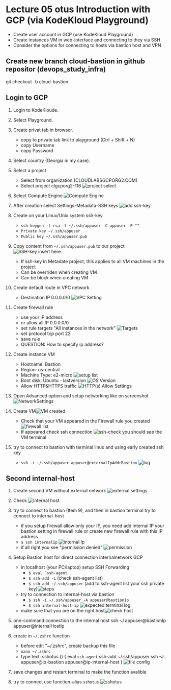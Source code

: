 # Lecture 05 otus Introduction with GCP (via KodeKloud Playground)

* Create user account in GCP (use KodeKloud Playground)
* Create instances VM in web-interface and connecting to they via SSH
* Consider the options for connecting to hosts via bastion host and VPN

## Create new branch cloud-bastion in github repositor (devops_study_infra)

git checkout -b cloud-bastion

## Login to GCP

1. Login to KodeKloude.

2. Select Playground.

3. Create privat tab in browser.
    * copy to private tab link to playground (Ctrl + Shift + N)
    * copy Username
    * copy Password

4. Select country (Georgia in my case).

5. Select a project
    * Select from organization (CLOUDLABSGCPORG2.COM)
    * Select project clgcporg2-116 ![project select](2022-08-29-05-29-24.png)
  
6. Select Compute Engine ![Compute Engine](2022-08-29-05-30-14.png)

7. After creation select Settings-Metadata-SSH keys ![add ssh-key](2022-08-29-05-34-38.png)

8. Create on your Linux/Unix system ssh-key.
    * `ssh-keygen -t rsa -f ~/.ssh/appuser -C appuser -P ""`
    * `Private key ~/.ssh/appuser`
    * `Public key ~/.ssh/appuser.pub`

9. Copy content from `~/.ssh/appuser.pub` to our project ![SSH-key insert here](2022-08-29-05-39-03.png).
    * If ssh-key in Metadate project, this applies to all VM machines in the project
    * Can be overriden when creating VM
    * Can be block when creating VM

10. Create default route in VPC network
    * Destination IP 0.0.0.0/0 ![VPC Setting](2022-08-30-05-50-31.png)

11. Create firewall rule
    * use your IP address
    * or allow all IP 0.0.0.0/0
    * set rule targets "All instances in the network" ![Targets](2022-08-30-06-16-11.png)
    * set protocol tcp port 22
    * save rule
    * QUESTION: How to specify ip address?

12. Create instance VM
    * Hostname: Bastion
    * Region: us-central
    * Machine Type: e2-micro ![setup list](2022-08-29-07-25-06.png)
    * Boot disk: Ubuntu - lastversion ![OS Version](2022-08-29-07-26-32.png)
    * Allow HTTP&HTTPS traffic ![HTTP(s) Allow Settings](2022-08-30-05-56-40.png)

13. Open Advanced option and setup networking like on screenshot![NetworkSettings](2022-08-29-07-34-10.png)

14. Create VM![VM created](2022-08-29-07-46-31.png)
    * Check that your VM appeared in the Firewall rule you created ![firewall list](2022-08-30-06-24-02.png)
    * If appeared check ssh connection ![ssh-check](2022-08-30-06-20-19.png) you should see the VM terminal

15. try to connect to bastion with terminal linux and using early created ssh key
    * `ssh -i ~/.ssh/appuser appuser@externalIpAddrBastion` ![log](2022-08-30-06-28-57.png)

## Second internal-host

1. Create second VM without external network ![external settings](2022-08-30-06-35-23.png)

2. Check ![internal host](2022-08-30-06-38-31.png)

3. try to connect to bastion (Item 9), and then in bastion terminal try to connect to internal-host
    * if you setup firewall allow only your IP, you need add internal IP your bastion setting in firewall rule or create new firewall rule with this IP address
    * `$ ssh internalIp` ![internal Ip](2022-08-30-06-43-55.png)
    * if all right you see "permission denied" ![permission](2022-08-30-06-45-10.png)

4. Setup Bastion host for direct connection internalnetwork GCP
    * in localhost (your PC/laptop) setup SSH Forwarding
      * ```$ eval `ssh-agent```
      * `$ ssh-add -L` (check ssh-agent list)
      * `$ ssh-add ~/.ssh/appuser` (add to ssh-agent list your ssh private key)![steps](2022-08-30-06-58-46.png)
    * try to connection to internal-host via bastion
      * `$ ssh -i ~/.ssh/appuser -A appuser@bastionIp`
      * `$ ssh internal-host-ip` ![expected terminal log](2022-08-30-07-04-03.png)
    * make sure that you are on the right host![check host](2022-08-30-07-06-38.png)

5. one-command connection to the internal host ssh -J appuser@bastionIp appuser@internalHostIp

6. create in `~/.zshrc` function
   * before edit "~/.zshrc", create backup this file
   * `nano ~/.zshrc`
   * type text: sshotus () {
eval `ssh-agent`
ssh-add ~/.ssh/appuser
ssh -J appuser@ip-bastion appuser@ip-internal-host
} ![file config](2022-08-31-05-12-25.png)

7. save changes and restart terminal to make the function avalible

8. try to connect use function-alias `sshotus` ![sshotus](2022-08-31-05-05-49.png)
